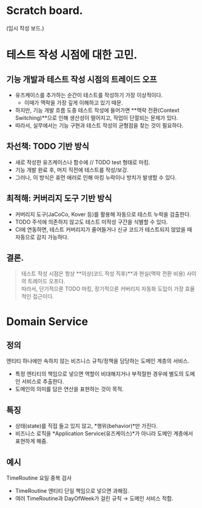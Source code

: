 # Scratch board.
(임시 작성 보드.)

# 테스트 작성 시점에 대한 고민.

## 기능 개발과 테스트 작성 시점의 트레이드 오프
- 유즈케이스를 추가하는 순간이 테스트를 작성하기 가장 이상적이다.
    - 이때가 맥락을 가장 깊게 이해하고 있기 때문.
- 하지만, 기능 개발 흐름 도중 테스트 작성에 들어가면 **맥락 전환(Context Switching)**으로 인해 생산성이 떨어지고, 작업이 단절되는 문제가 있다.
- 따라서, 실무에서는 기능 구현과 테스트 작성의 균형점을 찾는 것이 필요하다.

## 차선책: TODO 기반 방식
- 새로 작성한 유즈케이스나 함수에 // TODO test 형태로 마킹.
- 기능 개발 완료 후, 머지 직전에 테스트를 작성/보강.
- 그러나, 이 방식은 휴먼 에러로 인해 마킹 누락이나 방치가 발생할 수 있다.

## 최적해: 커버리지 도구 기반 방식
- 커버리지 도구(JaCoCo, Kover 등)를 활용해 자동으로 테스트 누락을 검출한다.
- TODO 주석에 의존하지 않고도 테스트 미작성 구간을 식별할 수 있다.
- CI에 연동하면, 테스트 커버리지가 줄어들거나 신규 코드가 테스트되지 않았을 때 자동으로 감지 가능하다.

## 결론.
> 테스트 작성 시점은 항상 **이상(코드 작성 직후)**과 현실(맥락 전환 비용) 사이의 트레이드 오프다.  
> 따라서, 단기적으론 TODO 마킹, 장기적으론 커버리지 자동화 도입이 가장 효율적인 접근이다.


# Domain Service

## 정의
엔티티 하나에만 속하지 않는 비즈니스 규칙/정책을 담당하는 도메인 계층의 서비스.
- 특정 엔티티의 책임으로 넣으면 역할이 비대해지거나 부적절한 경우에 별도의 도메인 서비스로 추출한다.
- 도메인의 의미를 담은 연산을 표현하는 것이 목적.

## 특징
- 상태(state)를 직접 들고 있지 않고, *행위(behavior)*만 가진다.
- 비즈니스 로직을 *Application Service(유즈케이스)*가 아니라 도메인 계층에서 표현하게 해줌.

## 예시
TimeRoutine 요일 중복 검사
- TimeRoutine 엔티티 단일 책임으로 넣으면 과해짐.
- 여러 TimeRoutine과 DayOfWeek가 걸린 규칙 → 도메인 서비스 적합.


